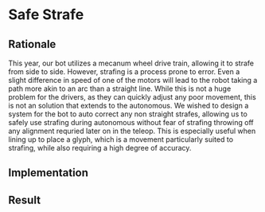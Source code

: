 # Safe Strafe

## Rationale
This year, our bot utilizes a mecanum wheel drive train, allowing it to strafe from side to side. However, strafing is a process prone to error. Even a slight difference in speed of one of the motors will lead to the robot taking a path more akin to an arc than a straight line. While this is not a huge problem for the drivers, as they can quickly adjust any poor movement, this is not an solution that extends to the autonomous. We wished to design a system for the bot to auto correct any non straight strafes, allowing us to safely use strafing during autonomous without fear of strafing throwing off any alignment requried later on in the teleop. This is especially useful when lining up to place a glyph, which is a movement particularly suited to strafing, while also requiring a high degree of accuracy. 

## Implementation


## Result
